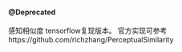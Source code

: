 #### @Deprecated
感知相似度<The Unreasonable Effectiveness of Deep Features as a Perceptual Metric> tensorflow复现版本。
官方实现可参考https://github.com/richzhang/PerceptualSimilarity
